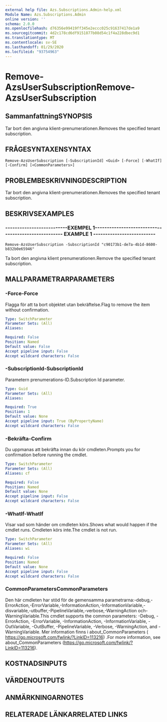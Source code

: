 ```yaml
---
external help file: Azs.Subscriptions.Admin-help.xml
Module Name: Azs.Subscriptions.Admin
online version: ''
schema: 2.0.0
ms.openlocfilehash: d76356e99419ff345e2eccc025c91637417de1a9
ms.sourcegitcommit: 4d2c178cd6df9151877b08d54c1f4a228dbec9d1
ms.translationtype: MT
ms.contentlocale: sv-SE
ms.lasthandoff: 01/29/2020
ms.locfileid: "93754963"
---
```

# <span data-ttu-id="35a64-101">Remove-AzsUserSubscription</span><span class="sxs-lookup"><span data-stu-id="35a64-101">Remove-AzsUserSubscription</span></span>

## <span data-ttu-id="35a64-102">Sammanfattning</span><span class="sxs-lookup"><span data-stu-id="35a64-102">SYNOPSIS</span></span>
<span data-ttu-id="35a64-103">Tar bort den angivna klient-prenumerationen.</span><span class="sxs-lookup"><span data-stu-id="35a64-103">Removes the specified tenant subscription.</span></span>

## <span data-ttu-id="35a64-104">FRÅGESYNTAXEN</span><span class="sxs-lookup"><span data-stu-id="35a64-104">SYNTAX</span></span>

```
Remove-AzsUserSubscription [-SubscriptionId] <Guid> [-Force] [-WhatIf] [-Confirm] [<CommonParameters>]
```

## <span data-ttu-id="35a64-105">PROBLEMBESKRIVNING</span><span class="sxs-lookup"><span data-stu-id="35a64-105">DESCRIPTION</span></span>
<span data-ttu-id="35a64-106">Tar bort den angivna klient-prenumerationen.</span><span class="sxs-lookup"><span data-stu-id="35a64-106">Removes the specified tenant subscription.</span></span>

## <span data-ttu-id="35a64-107">BESKRIVS</span><span class="sxs-lookup"><span data-stu-id="35a64-107">EXAMPLES</span></span>

### <span data-ttu-id="35a64-108">--------------------------EXEMPEL 1--------------------------</span><span class="sxs-lookup"><span data-stu-id="35a64-108">-------------------------- EXAMPLE 1 --------------------------</span></span>
```
Remove-AzsUserSubscription -SubscriptionId "c90173b1-de7a-4b1d-8600-b832b0e65946"
```

<span data-ttu-id="35a64-109">Ta bort den angivna klient prenumerationen.</span><span class="sxs-lookup"><span data-stu-id="35a64-109">Remove the specified tenant subscription.</span></span>

## <span data-ttu-id="35a64-110">MALLPARAMETRAR</span><span class="sxs-lookup"><span data-stu-id="35a64-110">PARAMETERS</span></span>

### <span data-ttu-id="35a64-111">-Force</span><span class="sxs-lookup"><span data-stu-id="35a64-111">-Force</span></span>
<span data-ttu-id="35a64-112">Flagga för att ta bort objektet utan bekräftelse.</span><span class="sxs-lookup"><span data-stu-id="35a64-112">Flag to remove the item without confirmation.</span></span>

```yaml
Type: SwitchParameter
Parameter Sets: (All)
Aliases: 

Required: False
Position: Named
Default value: False
Accept pipeline input: False
Accept wildcard characters: False
```

### <span data-ttu-id="35a64-113">-SubscriptionId</span><span class="sxs-lookup"><span data-stu-id="35a64-113">-SubscriptionId</span></span>
<span data-ttu-id="35a64-114">Parametern prenumerations-ID.</span><span class="sxs-lookup"><span data-stu-id="35a64-114">Subscription Id parameter.</span></span>

```yaml
Type: Guid
Parameter Sets: (All)
Aliases: 

Required: True
Position: 1
Default value: None
Accept pipeline input: True (ByPropertyName)
Accept wildcard characters: False
```

### <span data-ttu-id="35a64-115">-Bekräfta</span><span class="sxs-lookup"><span data-stu-id="35a64-115">-Confirm</span></span>
<span data-ttu-id="35a64-116">Du uppmanas att bekräfta innan du kör cmdleten.</span><span class="sxs-lookup"><span data-stu-id="35a64-116">Prompts you for confirmation before running the cmdlet.</span></span>

```yaml
Type: SwitchParameter
Parameter Sets: (All)
Aliases: cf

Required: False
Position: Named
Default value: None
Accept pipeline input: False
Accept wildcard characters: False
```

### <span data-ttu-id="35a64-117">-WhatIf</span><span class="sxs-lookup"><span data-stu-id="35a64-117">-WhatIf</span></span>
<span data-ttu-id="35a64-118">Visar vad som händer om cmdleten körs.</span><span class="sxs-lookup"><span data-stu-id="35a64-118">Shows what would happen if the cmdlet runs.</span></span>
<span data-ttu-id="35a64-119">Cmdleten körs inte.</span><span class="sxs-lookup"><span data-stu-id="35a64-119">The cmdlet is not run.</span></span>

```yaml
Type: SwitchParameter
Parameter Sets: (All)
Aliases: wi

Required: False
Position: Named
Default value: None
Accept pipeline input: False
Accept wildcard characters: False
```

### <span data-ttu-id="35a64-120">CommonParameters</span><span class="sxs-lookup"><span data-stu-id="35a64-120">CommonParameters</span></span>
<span data-ttu-id="35a64-121">Den här cmdleten har stöd för de gemensamma parametrarna:-debug,-ErrorAction,-ErrorVariable,-InformationAction,-InformationVariable,-disvariable,-utbuffer,-PipelineVariable,-verbose,-WarningAction och-WarningVariable.</span><span class="sxs-lookup"><span data-stu-id="35a64-121">This cmdlet supports the common parameters: -Debug, -ErrorAction, -ErrorVariable, -InformationAction, -InformationVariable, -OutVariable, -OutBuffer, -PipelineVariable, -Verbose, -WarningAction, and -WarningVariable.</span></span> <span data-ttu-id="35a64-122">Mer information finns i about_CommonParameters ( https://go.microsoft.com/fwlink/?LinkID=113216) .</span><span class="sxs-lookup"><span data-stu-id="35a64-122">For more information, see about_CommonParameters (https://go.microsoft.com/fwlink/?LinkID=113216).</span></span>

## <span data-ttu-id="35a64-123">KOSTNADS</span><span class="sxs-lookup"><span data-stu-id="35a64-123">INPUTS</span></span>

## <span data-ttu-id="35a64-124">VÄRDEN</span><span class="sxs-lookup"><span data-stu-id="35a64-124">OUTPUTS</span></span>

## <span data-ttu-id="35a64-125">ANMÄRKNINGAR</span><span class="sxs-lookup"><span data-stu-id="35a64-125">NOTES</span></span>

## <span data-ttu-id="35a64-126">RELATERADE LÄNKAR</span><span class="sxs-lookup"><span data-stu-id="35a64-126">RELATED LINKS</span></span>


